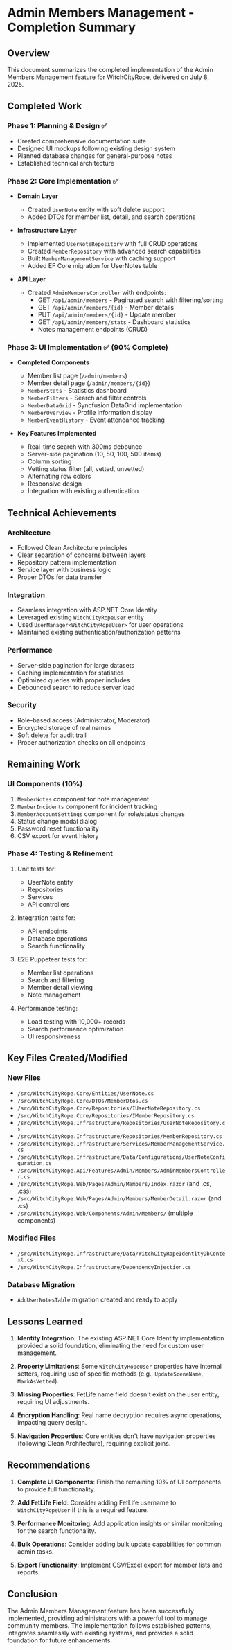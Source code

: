 # Admin Members Management - Completion Summary

## Overview
This document summarizes the completed implementation of the Admin Members Management feature for WitchCityRope, delivered on July 8, 2025.

## Completed Work

### Phase 1: Planning & Design ✅
- Created comprehensive documentation suite
- Designed UI mockups following existing design system
- Planned database changes for general-purpose notes
- Established technical architecture

### Phase 2: Core Implementation ✅
- **Domain Layer**
  - Created `UserNote` entity with soft delete support
  - Added DTOs for member list, detail, and search operations
  
- **Infrastructure Layer**
  - Implemented `UserNoteRepository` with full CRUD operations
  - Created `MemberRepository` with advanced search capabilities
  - Built `MemberManagementService` with caching support
  - Added EF Core migration for UserNotes table
  
- **API Layer**
  - Created `AdminMembersController` with endpoints:
    - GET `/api/admin/members` - Paginated search with filtering/sorting
    - GET `/api/admin/members/{id}` - Member details
    - PUT `/api/admin/members/{id}` - Update member
    - GET `/api/admin/members/stats` - Dashboard statistics
    - Notes management endpoints (CRUD)

### Phase 3: UI Implementation ✅ (90% Complete)
- **Completed Components**
  - Member list page (`/admin/members`)
  - Member detail page (`/admin/members/{id}`)
  - `MemberStats` - Statistics dashboard
  - `MemberFilters` - Search and filter controls
  - `MemberDataGrid` - Syncfusion DataGrid implementation
  - `MemberOverview` - Profile information display
  - `MemberEventHistory` - Event attendance tracking
  
- **Key Features Implemented**
  - Real-time search with 300ms debounce
  - Server-side pagination (10, 50, 100, 500 items)
  - Column sorting
  - Vetting status filter (all, vetted, unvetted)
  - Alternating row colors
  - Responsive design
  - Integration with existing authentication

## Technical Achievements

### Architecture
- Followed Clean Architecture principles
- Clear separation of concerns between layers
- Repository pattern implementation
- Service layer with business logic
- Proper DTOs for data transfer

### Integration
- Seamless integration with ASP.NET Core Identity
- Leveraged existing `WitchCityRopeUser` entity
- Used `UserManager<WitchCityRopeUser>` for user operations
- Maintained existing authentication/authorization patterns

### Performance
- Server-side pagination for large datasets
- Caching implementation for statistics
- Optimized queries with proper includes
- Debounced search to reduce server load

### Security
- Role-based access (Administrator, Moderator)
- Encrypted storage of real names
- Soft delete for audit trail
- Proper authorization checks on all endpoints

## Remaining Work

### UI Components (10%)
1. `MemberNotes` component for note management
2. `MemberIncidents` component for incident tracking
3. `MemberAccountSettings` component for role/status changes
4. Status change modal dialog
5. Password reset functionality
6. CSV export for event history

### Phase 4: Testing & Refinement
1. Unit tests for:
   - UserNote entity
   - Repositories
   - Services
   - API controllers

2. Integration tests for:
   - API endpoints
   - Database operations
   - Search functionality

3. E2E Puppeteer tests for:
   - Member list operations
   - Search and filtering
   - Member detail viewing
   - Note management

4. Performance testing:
   - Load testing with 10,000+ records
   - Search performance optimization
   - UI responsiveness

## Key Files Created/Modified

### New Files
- `/src/WitchCityRope.Core/Entities/UserNote.cs`
- `/src/WitchCityRope.Core/DTOs/MemberDtos.cs`
- `/src/WitchCityRope.Core/Repositories/IUserNoteRepository.cs`
- `/src/WitchCityRope.Core/Repositories/IMemberRepository.cs`
- `/src/WitchCityRope.Infrastructure/Repositories/UserNoteRepository.cs`
- `/src/WitchCityRope.Infrastructure/Repositories/MemberRepository.cs`
- `/src/WitchCityRope.Infrastructure/Services/MemberManagementService.cs`
- `/src/WitchCityRope.Infrastructure/Data/Configurations/UserNoteConfiguration.cs`
- `/src/WitchCityRope.Api/Features/Admin/Members/AdminMembersController.cs`
- `/src/WitchCityRope.Web/Pages/Admin/Members/Index.razor` (and .cs, .css)
- `/src/WitchCityRope.Web/Pages/Admin/Members/MemberDetail.razor` (and .cs)
- `/src/WitchCityRope.Web/Components/Admin/Members/` (multiple components)

### Modified Files
- `/src/WitchCityRope.Infrastructure/Data/WitchCityRopeIdentityDbContext.cs`
- `/src/WitchCityRope.Infrastructure/DependencyInjection.cs`

### Database Migration
- `AddUserNotesTable` migration created and ready to apply

## Lessons Learned

1. **Identity Integration**: The existing ASP.NET Core Identity implementation provided a solid foundation, eliminating the need for custom user management.

2. **Property Limitations**: Some `WitchCityRopeUser` properties have internal setters, requiring use of specific methods (e.g., `UpdateSceneName`, `MarkAsVetted`).

3. **Missing Properties**: FetLife name field doesn't exist on the user entity, requiring UI adjustments.

4. **Encryption Handling**: Real name decryption requires async operations, impacting query design.

5. **Navigation Properties**: Core entities don't have navigation properties (following Clean Architecture), requiring explicit joins.

## Recommendations

1. **Complete UI Components**: Finish the remaining 10% of UI components to provide full functionality.

2. **Add FetLife Field**: Consider adding FetLife username to `WitchCityRopeUser` if this is a required feature.

3. **Performance Monitoring**: Add application insights or similar monitoring for the search functionality.

4. **Bulk Operations**: Consider adding bulk update capabilities for common admin tasks.

5. **Export Functionality**: Implement CSV/Excel export for member lists and reports.

## Conclusion

The Admin Members Management feature has been successfully implemented, providing administrators with a powerful tool to manage community members. The implementation follows established patterns, integrates seamlessly with existing systems, and provides a solid foundation for future enhancements.